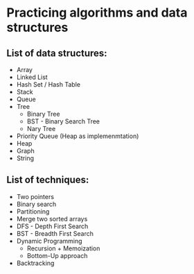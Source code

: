 # Practicing algorithms and data structures

## List of data structures:

- Array
- Linked List
- Hash Set / Hash Table
- Stack
- Queue
- Tree
  - Binary Tree
  - BST - Binary Search Tree
  - Nary Tree
- Priority Queue (Heap as implemenmtation)
- Heap
- Graph
- String

## List of techniques:

- Two pointers
- Binary search
- Partitioning
- Merge two sorted arrays
- DFS - Depth First Search
- BST - Breadth First Search
- Dynamic Programming
	- Recursion + Memoization
	- Bottom-Up approach
- Backtracking